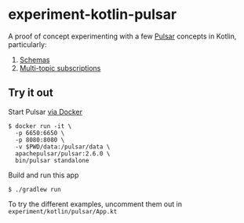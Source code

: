 # experiment-kotlin-pulsar
A proof of concept experimenting with a few [Pulsar](https://pulsar.apache.org/en/) concepts in Kotlin, particularly:

1. [Schemas](https://pulsar.apache.org/docs/en/schema-get-started/)
2. [Multi-topic subscriptions](https://pulsar.apache.org/docs/en/client-libraries-java/#multi-topic-subscriptions)

## Try it out
Start Pulsar [via Docker](https://pulsar.apache.org/docs/en/standalone-docker/)

```
$ docker run -it \
  -p 6650:6650 \
  -p 8080:8080 \
  -v $PWD/data:/pulsar/data \
  apachepulsar/pulsar:2.6.0 \
  bin/pulsar standalone
```

Build and run this app
```
$ ./gradlew run
```

To try the different examples, uncomment them out in `experiment/kotlin/pulsar/App.kt`
